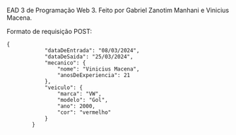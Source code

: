 EAD 3 de Programação Web 3. Feito por Gabriel Zanotim Manhani e Vinicius Macena.

Formato de requisição POST:
```
{
            "dataDeEntrada": "08/03/2024",
            "dataDeSaida": "25/03/2024",
            "mecanico": {
                "nome": "Vinicius Macena",
                "anosDeExperiencia": 21
            },
            "veiculo": {
                "marca": "VW",
                "modelo": "Gol",
                "ano": 2000,
                "cor": "vermelho"
            }
        }
```
